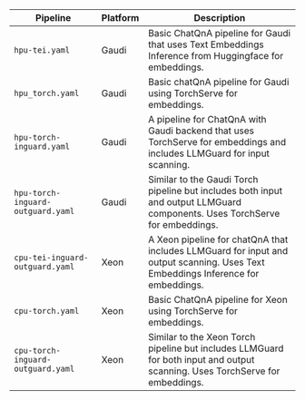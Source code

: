 | Pipeline                                      | Platform | Description                                                                                       |
|----------------------------------------------|----------|---------------------------------------------------------------------------------------------------|
| `hpu-tei.yaml`                               | Gaudi    | Basic ChatQnA pipeline for Gaudi that uses Text Embeddings Inference from Huggingface for embeddings. |
| `hpu_torch.yaml`                             | Gaudi    | Basic chatQnA pipeline for Gaudi using TorchServe for embeddings.                                     |
| `hpu-torch-inguard.yaml`                     | Gaudi    | A pipeline for ChatQnA with Gaudi backend that uses TorchServe for embeddings and includes LLMGuard for input scanning. |
| `hpu-torch-inguard-outguard.yaml`            | Gaudi    | Similar to the Gaudi Torch pipeline but includes both input and output LLMGuard components. Uses TorchServe for embeddings. |
| `cpu-tei-inguard-outguard.yaml`              | Xeon     | A Xeon pipeline for chatQnA that includes LLMGuard for input and output scanning. Uses Text Embeddings Inference for embeddings. |
| `cpu-torch.yaml`                             | Xeon    | Basic ChatQnA pipeline for Xeon using TorchServe for embeddings.           |
| `cpu-torch-inguard-outguard.yaml`            | Xeon     | Similar to the Xeon Torch pipeline but includes LLMGuard for both input and output scanning. Uses TorchServe for embeddings. |

